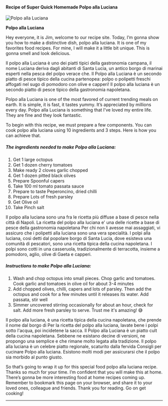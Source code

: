             

#### Recipe of Super Quick Homemade Polpo alla Luciana

![Polpo alla Luciana](https://img-global.cpcdn.com/recipes/453659ea793859d4/751x532cq70/polpo-alla-luciana-recipe-main-photo.jpg)

**Polpo alla Luciana**

Hey everyone, it is Jim, welcome to our recipe site. Today, I’m gonna show you how to make a distinctive dish, polpo alla luciana. It is one of my favorites food recipes. For mine, I will make it a little bit unique. This is gonna smell and look delicious.

Il polpo alla Luciana è uno dei piatti tipici della gastronomia campana, il nome Luciana deriva dagli abitanti di Santa Lucia, un antico borgo di marinai esperti nella pesca del polpo verace che. Il Polpo alla Luciana è un secondo piatto di pesce tipico della cucina partenopea: polpo o polipetti freschi affogati nel sugo di pomodoro con olive e capperi! Il polpo alla luciana è un secondo piatto di pesce tipico della gastronomia napoletana.

Polpo alla Luciana is one of the most favored of current trending meals on earth. It is simple, it is fast, it tastes yummy. It’s appreciated by millions every day. Polpo alla Luciana is something that I’ve loved my entire life. They are fine and they look fantastic.

To begin with this recipe, we must prepare a few components. You can cook polpo alla luciana using 10 ingredients and 3 steps. Here is how you can achieve that.

##### The ingredients needed to make Polpo alla Luciana:

1.  Get 1 large octopus
2.  Get 1 dozen cherry tomatoes
3.  Make ready 2 cloves garlic chopped
4.  Get 1 dozen pitted black olives
5.  Prepare Spoonful capers
6.  Take 100 ml tomato passata sauce
7.  Prepare to taste Peperoncino, dried chilli
8.  Prepare Lots of fresh parsley
9.  Get Olive oil
10.  Take Pinch salt

Il polpo alla luciana sono una fra le ricetta più diffuse a base di pesce nella città di Napoli. La ricetta del polpo alla luciana e' una delle ricette a base di pesce della gastronomia napoletana Per chi non li avesse mai assaggiati, vi assicuro che i polipetti alla luciana sono una vera specialità. I polpi alla lucìana, così detti dal popolare borgo di Santa Lucia, dove esisteva una comunità di pescatori, sono una ricetta tipica della cucina napoletana. I polpi sono cotti in una casseruola, tradizionalmente di terracotta, insieme a pomodoro, aglio, olive di Gaeta e capperi.

##### Instructions to make Polpo alla Luciana:

1.  Wash and chop octopus into small pieces. Chop garlic and tomatoes. Cook garlic and tomatoes in olive oil for about 3-4 minutes
2.  Add chopped olives, chilli, capers and lots of parsley. Then add the octopus and cook for a few minutes until it releases its water. Add passata, stir well
3.  Simmer uncovered stirring occasionally for about an hour, check for salt. Add more fresh parsley to serve. Trust me it's amazing! 😅

Il polpo alla luciana, è una ricetta tipica della cucina napoletana, che prende il nome dal borgo di Per la ricetta del polpo alla luciana, lavate bene i polpi sotto l'acqua, poi incidetene la sacca. Il Polpo alla Luciana è un piatto cult della cucina napoletana. Sebbene ne esistano decine di versioni, ne propongo una semplice e che rimane molto legata alla tradizione. Il polpo alla luciana è un celebre piatto regionale, scaturito dalla fervida Consigli per cucinare Polpo alla luciana. Esistono molti modi per assicurarsi che il polpo sia morbido al punto giusto.

So that’s going to wrap it up for this special food polpo alla luciana recipe. Thanks so much for your time. I’m confident that you will make this at home. There’s gonna be more interesting food at home recipes coming up. Remember to bookmark this page on your browser, and share it to your loved ones, colleague and friends. Thank you for reading. Go on get cooking!

* * *
